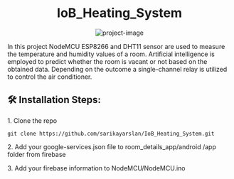 <h1 align="center" id="title">IoB_Heating_System</h1>

<p align="center"><img src="https://socialify.git.ci/sarikayarslan/IoB_Heating_System/image?font=Rokkitt&amp;language=1&amp;name=1&amp;owner=1&amp;pattern=Circuit%20Board&amp;theme=Auto" alt="project-image"></p>

<p id="description">In this project NodeMCU ESP8266 and DHT11 sensor are used to measure the temperature and humidity values of a room. Artificial intelligence is employed to predict whether the room is vacant or not based on the obtained data. Depending on the outcome a single-channel relay is utilized to control the air conditioner.</p>

<h2>🛠️ Installation Steps:</h2>

<p>1. Clone the repo</p>

```
git clone https://github.com/sarikayarslan/IoB_Heating_System.git
```

<p>2. Add your google-services.json file to room_details_app/android /app folder from firebase</p>

<p>3. Add your firebase information to NodeMCU/NodeMCU.ino</p>
